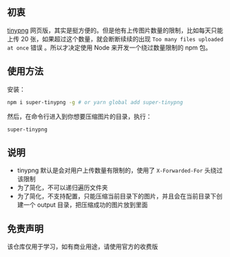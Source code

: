 ## 初衷
[tinypng](https://tinypng.com/) 网页版，其实是挺方便的。但是他有上传图片数量的限制，比如每天只能上传 20 张，如果超过这个数量，就会断断续续的出现 `Too many files uploaded at once` 错误 。所以才决定使用 Node 来开发一个绕过数量限制的 npm 包。


## 使用方法
安装：
```bash
npm i super-tinypng -g # or yarn global add super-tinypng
```

然后，在命令行进入到你想要压缩图片的目录，执行：
```bash
super-tinypng
```

## 说明
- tinypng 默认是会对用户上传数量有限制的，使用了 `X-Forwarded-For` 头绕过该限制
- 为了简化，不可以递归遍历文件夹
- 为了简化，不支持配置，只能压缩当前目录下的图片，并且会在当前目录下创建一个 output 目录，把压缩成功的图片放到里面

## 免责声明
该仓库仅用于学习，如有商业用途，请使用官方的收费版
